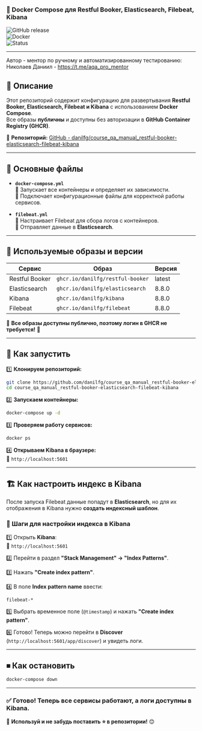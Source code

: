### 🐳 Docker Compose для Restful Booker, Elasticsearch, Filebeat, Kibana

![GitHub release](https://img.shields.io/github/v/release/danilfg/docker-compose-setup?style=for-the-badge)  
![Docker](https://img.shields.io/badge/Docker-Compose-blue?style=for-the-badge)  
![Status](https://img.shields.io/badge/Status-Active-green?style=for-the-badge)


---
Автор - ментор по ручному и автоматизированному тестированию: Николаев Даниил - https://t.me/aqa_pro_mentor
## 📜 Описание
Этот репозиторий содержит конфигурацию для развертывания **Restful Booker, Elasticsearch, Filebeat и Kibana** с использованием **Docker Compose**.  
Все образы **публичны** и доступны без авторизации в **GitHub Container Registry (GHCR)**.

🔗 **Репозиторий:** [GitHub - danilfg/course_qa_manual_restful-booker-elasticsearch-filebeat-kibana](https://github.com/danilfg/course_qa_manual_restful-booker-elasticsearch-filebeat-kibana.git)

---

## 📂 Основные файлы

- **`docker-compose.yml`**  
  🔹 Запускает все контейнеры и определяет их зависимости.  
  🔹 Подключает конфигурационные файлы для корректной работы сервисов.

- **`filebeat.yml`**  
  🔹 Настраивает Filebeat для сбора логов с контейнеров.  
  🔹 Отправляет данные в **Elasticsearch**.

---

## 🐳 Используемые образы и версии
| Сервис          | Образ                                      | Версия |
|----------------|-------------------------------------------|--------|
| Restful Booker | `ghcr.io/danilfg/restful-booker`         | latest |
| Elasticsearch  | `ghcr.io/danilfg/elasticsearch`          | 8.8.0  |
| Kibana         | `ghcr.io/danilfg/kibana`                 | 8.8.0  |
| Filebeat       | `ghcr.io/danilfg/filebeat`               | 8.8.0  |

📌 **Все образы доступны публично, поэтому логин в GHCR не требуется!** 🎉

---

## 🚀 Как запустить

1️⃣ **Клонируем репозиторий:**
```bash
git clone https://github.com/danilfg/course_qa_manual_restful-booker-elasticsearch-filebeat-kibana.git
cd course_qa_manual_restful-booker-elasticsearch-filebeat-kibana
```

2️⃣ **Запускаем контейнеры:**
```bash
docker-compose up -d
```

3️⃣ **Проверяем работу сервисов:**
```bash
docker ps
```

4️⃣ **Открываем Kibana в браузере:**  
🔗 `http://localhost:5601`

---

## 🏗 Как настроить индекс в Kibana

После запуска Filebeat данные попадут в **Elasticsearch**, но для их отображения в Kibana нужно **создать индексный шаблон**.

### **📌 Шаги для настройки индекса в Kibana**
1️⃣ Открыть **Kibana**:  
   🔗 `http://localhost:5601`

2️⃣ Перейти в раздел **"Stack Management" → "Index Patterns"**.

3️⃣ Нажать **"Create index pattern"**.

4️⃣ В поле **Index pattern name** ввести:
   ```
   filebeat-*
   ```

5️⃣ Выбрать временное поле (`@timestamp`) и нажать **"Create index pattern"**.

6️⃣ Готово! Теперь можно перейти в **Discover** (`http://localhost:5601/app/discover`) и увидеть логи.

---

## ⏹ Как остановить
```bash
docker-compose down
```

---

### ✅ Готово! Теперь все сервисы работают, а логи доступны в Kibana.  
🚀 **Используй и не забудь поставить ⭐ в репозитории!** 😊
